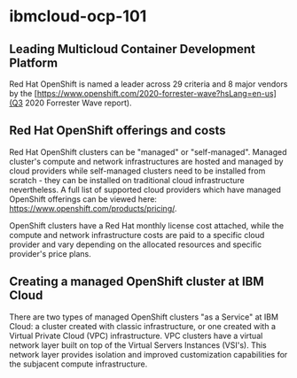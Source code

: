 # ibmcloud-ocp-101

## Leading Multicloud Container Development Platform

Red Hat OpenShift is named a leader across 29 criteria and 8 major vendors by the [https://www.openshift.com/2020-forrester-wave?hsLang=en-us](Q3 2020 Forrester Wave report).

## Red Hat OpenShift offerings and costs

Red Hat OpenShift clusters can be "managed" or "self-managed". Managed cluster's compute and network infrastructures are hosted and managed by cloud providers while self-managed clusters need to be installed from scratch - they can be installed on traditional cloud infrastructure nevertheless. A full list of supported cloud providers which have managed OpenShift offerings can be viewed here: https://www.openshift.com/products/pricing/.

OpenShift clusters have a Red Hat monthly license cost attached, while the compute and network infrastructure costs are paid to a specific cloud provider and vary depending on the allocated resources and specific provider's price plans.

## Creating a managed OpenShift cluster at IBM Cloud

There are two types of managed OpenShift clusters "as a Service" at IBM Cloud: a cluster created with classic infrastructure, or one created with a Virtual Private Cloud (VPC) infrastructure. VPC clusters have a virtual network layer built on top of the Virtual Servers Instances (VSI's). This network layer provides isolation and improved customization capabilities for the subjacent compute infrastructure.

